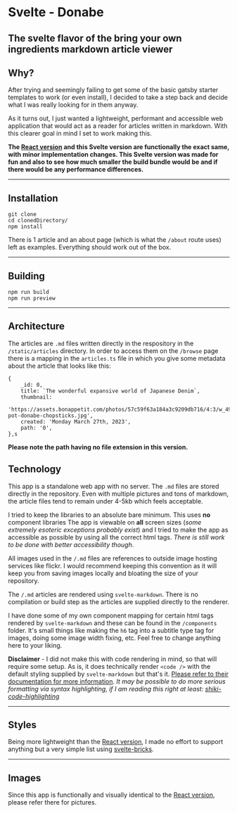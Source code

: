 # Svelte - Donabe

## The svelte flavor of the bring your own ingredients markdown article viewer

## Why?

After trying and seemingly failing to get some of the basic gatsby starter templates to work (or even install), I decided to take a step back and decide what I was really looking for in them anyway.

As it turns out, I just wanted a lightweight, performant and accessible web application that would act as a reader for articles written in markdown. With this clearer goal in mind I set to work making this.

**The [React version](https://github.com/weastonmiller/donabe) and this Svelte version are functionally the exact same, with minor implementation changes. This Svelte version was made for fun and also to see how much smaller the build bundle would be and if there would be any performance differences.**

---

## Installation

```
git clone
cd clonedDirectory/
npm install
```

There is 1 article and an about page (which is what the `/about` route uses) left as examples. Everything should work out of the box.

---

## Building

```
npm run build
npm run preview
```

---

## Architecture

The articles are `.md` files written directly in the respository in the `/static/articles` directory. In order to access them on the `/browse` page there is a mapping in the `articles.ts` file in which you give some metadata about the article that looks like this:

```
{
    _id: 0,
    title: `The wonderful expansive world of Japanese Denim`,
    thumbnail:
      'https://assets.bonappetit.com/photos/57c59f63a184a3c9209db716/4:3/w_4911,h_3683,c_limit/hot-pot-donabe-chopsticks.jpg',
    created: 'Monday March 27th, 2023',
    path: '0',
},s
```

**Please note the path having no file extension in this version.**

## Technology

This app is a standalone web app with no server. The `.md` files are stored directly in the repository. Even with multiple pictures and tons of markdown, the article files tend to remain under 4-5kb which feels acceptable.

I tried to keep the libraries to an absolute bare minimum. This uses **no** component libraries The app is viewable on **all** screen sizes (_some extremely esoteric exceptions probably exist_) and I tried to make the app as accessible as possible by using all the correct html tags. _There is still work to be done with better accessibility though_.

All images used in the `/.md` files are references to outside image hosting services like flickr. I would recommend keeping this convention as it will keep you from saving images locally and bloating the size of your repository.

The `/.md` articles are rendered using `svelte-markdown`. There is no compilation or build step as the articles are supplied directly to the renderer.

I have done some of my own component mapping for certain html tags rendered by `svelte-markdown` and these can be found in the `/components` folder. It's small things like making the `h6` tag into a subtitle type tag for images, doing some image width fixing, etc. Feel free to change anything here to your liking.

**Disclaimer** - I did not make this with code rendering in mind, so that will require some setup. As is, it does technically render `<code />` with the default styling supplied by `svelte-markdown` but that's it. [Please refer to their documentation for more information](https://github.com/pablo-abc/svelte-markdown). _It may be possible to do more serious formatting via syntax highlighting, if I am reading this right at least: [shiki-code-highlighting](https://github.com/rodneylab/sveltekit-shiki-code-highlighting)_

---

## Styles

Being more lightweight than the [React version](https://github.com/weastonmiller/donabe), I made no effort to support anything but a very simple list using [svelte-bricks](https://github.com/janosh/svelte-bricks).

---

## Images

Since this app is functionally and visually identical to the [React version](https://github.com/weastonmiller/donabe), please refer there for pictures.
